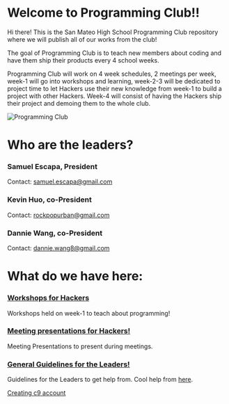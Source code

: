 # Welcome to Programming Club!!

Hi there! This is the San Mateo High School Programming Club repository where
we will publish all of our works from the club!

The goal of Programming Club is to teach new members about coding and have
them ship their products every 4 school weeks.

Programming Club will work on 4 week schedules, 2 meetings per week, week-1 will
go into workshops and learning, week-2-3 will be dedicated to project time to
let Hackers use their new knowledge from week-1 to build a project with other
Hackers. Week-4 will consist of having the Hackers ship their project and
demoing them to the whole club.

![Programming Club](https://avatars3.githubusercontent.com/u/9454733?v=3&u=f69ad58af2af64608df9a2ec594a7e6ad1cdfaad&s=460)

# Who are the leaders?

### Samuel Escapa, President

Contact: samuel.escapa@gmail.com

### Kevin Huo, co-President

Contact: rockpopurban@gmail.com

### Dannie Wang, co-President

Contact: dannie.wang8@gmail.com


# What do we have here:

### [Workshops for Hackers](workshops/README.md)

Workshops held on week-1 to teach about programming!

### [Meeting presentations for Hackers!](meetings/README.md)

Meeting Presentations to present during meetings.

### [General Guidelines for the Leaders!](guidelines/README.md)

Guidelines for the Leaders to get help from. Cool help from [here](https://github.com/hackedu/hack-camp/blob/248ee44840753ed1892cf6e918cb21cb6db77906/cohort_4/playbook/ACTIVITIES.md).

[Creating c9 account]("http://google.com")
